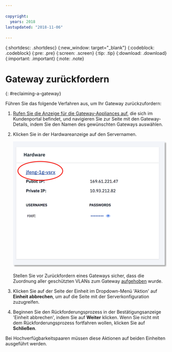 ```yaml
---

copyright:
  years: 2018
lastupdated: "2018-11-06"

---
```


{:shortdesc: .shortdesc}
{:new_window: target="_blank"}
{:codeblock: .codeblock}
{:pre: .pre}
{:screen: .screen}
{:tip: .tip}
{:download: .download}
{:important: .important}
{:note: .note}

# Gateway zurückfordern
{: #reclaiming-a-gateway}

Führen Sie das folgende Verfahren aus, um Ihr Gateway zurückzufordern:

1. [Rufen Sie die Anzeige für die Gateway-Appliances auf](/docs/infrastructure/vsrx?topic=vsrx-viewing-all-your-gateway-appliances), die sich im Kundenportal befindet, und navigieren Sie zur Seite mit den Gateway-Details, indem Sie den Namen des gewünschten Gateways auswählen.

2. Klicken Sie in der Hardwareanzeige auf den Servernamen.

	![Hardware-Server](images/os_hardware.png)

	Stellen Sie vor Zurückfordern eines Gateways sicher, dass die Zuordnung aller geschützten VLANs zum Gateway [aufgehoben](/docs/infrastructure/vsrx?topic=vsrx-managing-ibm-vlans) wurde.

3. Klicken Sie auf der Seite der Einheit im Dropdown-Menü 'Aktion' auf **Einheit abbrechen**, um auf die Seite mit der Serverkonfiguration zuzugreifen.  

4. Beginnen Sie den Rückforderungsprozess in der Bestätigungsanzeige 'Einheit abbrechen', indem Sie auf **Weiter** klicken. Wenn Sie nicht mit dem Rückforderungsprozess fortfahren wollen, klicken Sie auf **Schließen**.

Bei Hochverfügbarkeitspaaren müssen diese Aktionen auf beiden Einheiten ausgeführt werden.
